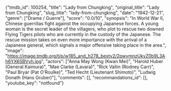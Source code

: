 {"tmdb_id": 100254, "title": "Lady from Chungking", "original_title": "Lady from Chungking", "slug_title": "lady-from-chungking", "date": "1942-12-21", "genre": ["Drame / Guerre"], "score": "0.0/10", "synopsis": "In World War II, Chinese guerrillas fight against the occupying Japanese forces. A young woman is the secret leader of the villagers, who plot to rescue two downed Flying Tigers pilots who are currently in the custody of the Japanese. The rescue mission takes on even more importance with the arrival of a Japanese general, which signals a major offensive taking place in the area.", "image": "https://image.tmdb.org/t/p/w185_and_h278_bestv2/2pwvmnzUkyZ0b9L3Ah6YX6SBVyh.jpg", "actors": ["Anna May Wong (Kwan Mei)", "Harold Huber (General Kaimura)", "Mae Clarke (Lavara)", "Rick Vallin (Rodney Carr)", "Paul Bryar (Pat O'Roulke)", "Ted Hecht (Lieutenant Shimoto)", "Ludwig Donath (Hans Gruber)"], "comments": [], "recommandations_id": [], "youtube_key": "notfound"}